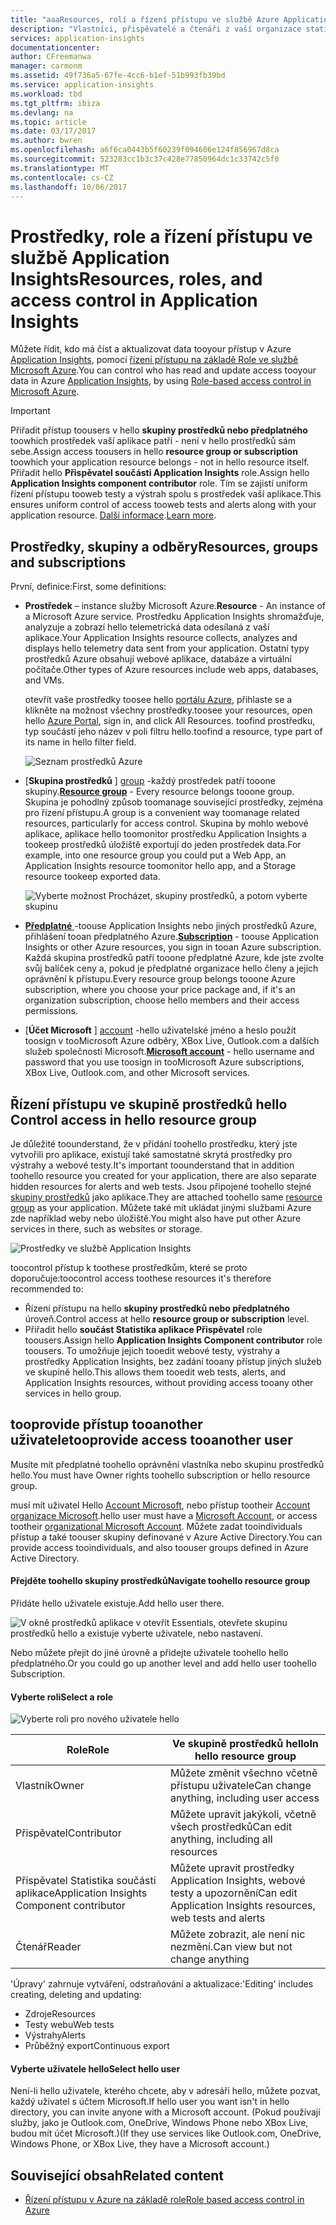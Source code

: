 ```yaml
---
title: "aaaResources, rolí a řízení přístupu ve službě Azure Application Insights | Microsoft Docs"
description: "Vlastníci, přispěvatelé a čtenáři z vaší organizace statistiky."
services: application-insights
documentationcenter: 
author: CFreemanwa
manager: carmonm
ms.assetid: 49f736a5-67fe-4cc6-b1ef-51b993fb39bd
ms.service: application-insights
ms.workload: tbd
ms.tgt_pltfrm: ibiza
ms.devlang: na
ms.topic: article
ms.date: 03/17/2017
ms.author: bwren
ms.openlocfilehash: a6f6ca0443b5f60239f094606e124f856967d8ca
ms.sourcegitcommit: 523283cc1b3c37c428e77850964dc1c33742c5f0
ms.translationtype: MT
ms.contentlocale: cs-CZ
ms.lasthandoff: 10/06/2017
---
```

# <a name="resources-roles-and-access-control-in-application-insights"></a><span data-ttu-id="06fad-103">Prostředky, role a řízení přístupu ve službě Application Insights</span><span class="sxs-lookup"><span data-stu-id="06fad-103">Resources, roles, and access control in Application Insights</span></span>
<span data-ttu-id="06fad-104">Můžete řídit, kdo má číst a aktualizovat data tooyour přístup v Azure [Application Insights][start], pomocí [řízení přístupu na základě Role ve službě Microsoft Azure](../active-directory/role-based-access-control-configure.md).</span><span class="sxs-lookup"><span data-stu-id="06fad-104">You can control who has read and update access tooyour data in Azure [Application Insights][start], by using [Role-based access control in Microsoft Azure](../active-directory/role-based-access-control-configure.md).</span></span>

> [!IMPORTANT]
> <span data-ttu-id="06fad-105">Přiřadit přístup toousers v hello **skupiny prostředků nebo předplatného** toowhich prostředek vaší aplikace patří - není v hello prostředků sám sebe.</span><span class="sxs-lookup"><span data-stu-id="06fad-105">Assign access toousers in hello **resource group or subscription** toowhich your application resource belongs - not in hello resource itself.</span></span> <span data-ttu-id="06fad-106">Přiřadit hello **Přispěvatel součásti Application Insights** role.</span><span class="sxs-lookup"><span data-stu-id="06fad-106">Assign hello **Application Insights component contributor** role.</span></span> <span data-ttu-id="06fad-107">Tím se zajistí uniform řízení přístupu tooweb testy a výstrah spolu s prostředek vaší aplikace.</span><span class="sxs-lookup"><span data-stu-id="06fad-107">This ensures uniform control of access tooweb tests and alerts along with your application resource.</span></span> <span data-ttu-id="06fad-108">[Další informace](#access).</span><span class="sxs-lookup"><span data-stu-id="06fad-108">[Learn more](#access).</span></span>
> 
> 

## <a name="resources-groups-and-subscriptions"></a><span data-ttu-id="06fad-109">Prostředky, skupiny a odběry</span><span class="sxs-lookup"><span data-stu-id="06fad-109">Resources, groups and subscriptions</span></span>
<span data-ttu-id="06fad-110">První, definice:</span><span class="sxs-lookup"><span data-stu-id="06fad-110">First, some definitions:</span></span>

* <span data-ttu-id="06fad-111">**Prostředek** – instance služby Microsoft Azure.</span><span class="sxs-lookup"><span data-stu-id="06fad-111">**Resource** - An instance of a Microsoft Azure service.</span></span> <span data-ttu-id="06fad-112">Prostředku Application Insights shromažďuje, analyzuje a zobrazí hello telemetrická data odesílaná z vaší aplikace.</span><span class="sxs-lookup"><span data-stu-id="06fad-112">Your Application Insights resource collects, analyzes and displays hello telemetry data sent from your application.</span></span>  <span data-ttu-id="06fad-113">Ostatní typy prostředků Azure obsahují webové aplikace, databáze a virtuální počítače.</span><span class="sxs-lookup"><span data-stu-id="06fad-113">Other types of Azure resources include web apps, databases, and VMs.</span></span>
  
    <span data-ttu-id="06fad-114">otevřít vaše prostředky toosee hello [portálu Azure][portal], přihlaste se a klikněte na možnost všechny prostředky.</span><span class="sxs-lookup"><span data-stu-id="06fad-114">toosee your resources, open hello [Azure Portal][portal], sign in, and click All Resources.</span></span> <span data-ttu-id="06fad-115">toofind prostředku, typ součástí jeho název v poli filtru hello.</span><span class="sxs-lookup"><span data-stu-id="06fad-115">toofind a resource, type part of its name in hello filter field.</span></span>
  
    ![Seznam prostředků Azure](./media/app-insights-resources-roles-access-control/10-browse.png)

<a name="resource-group"></a>

* <span data-ttu-id="06fad-117">[**Skupina prostředků** ] [ group] -každý prostředek patří tooone skupiny.</span><span class="sxs-lookup"><span data-stu-id="06fad-117">[**Resource group**][group] - Every resource belongs tooone group.</span></span> <span data-ttu-id="06fad-118">Skupina je pohodlný způsob toomanage související prostředky, zejména pro řízení přístupu.</span><span class="sxs-lookup"><span data-stu-id="06fad-118">A group is a convenient way toomanage related resources, particularly for access control.</span></span> <span data-ttu-id="06fad-119">Skupina by mohlo webové aplikace, aplikace hello toomonitor prostředku Application Insights a tookeep prostředků úložiště exportují do jeden prostředek data.</span><span class="sxs-lookup"><span data-stu-id="06fad-119">For example, into one resource group you could put a Web App, an Application Insights resource toomonitor hello app, and a Storage resource tookeep exported data.</span></span>

    ![Vyberte možnost Procházet, skupiny prostředků, a potom vyberte skupinu](./media/app-insights-resources-roles-access-control/11-group.png)

* <span data-ttu-id="06fad-121">[**Předplatné** ](https://manage.windowsazure.com) -toouse Application Insights nebo jiných prostředků Azure, přihlášení tooan předplatného Azure.</span><span class="sxs-lookup"><span data-stu-id="06fad-121">[**Subscription**](https://manage.windowsazure.com) - toouse Application Insights or other Azure resources, you sign in tooan Azure subscription.</span></span> <span data-ttu-id="06fad-122">Každá skupina prostředků patří tooone předplatné Azure, kde jste zvolte svůj balíček ceny a, pokud je předplatné organizace hello členy a jejich oprávnění k přístupu.</span><span class="sxs-lookup"><span data-stu-id="06fad-122">Every resource group belongs tooone Azure subscription, where you choose your price package and, if it's an organization subscription, choose hello members and their access permissions.</span></span>
* <span data-ttu-id="06fad-123">[**Účet Microsoft** ] [ account] -hello uživatelské jméno a heslo použít toosign v tooMicrosoft Azure odběry, XBox Live, Outlook.com a dalších služeb společnosti Microsoft.</span><span class="sxs-lookup"><span data-stu-id="06fad-123">[**Microsoft account**][account] - hello username and password that you use toosign in tooMicrosoft Azure subscriptions, XBox Live, Outlook.com, and other Microsoft services.</span></span>

## <span data-ttu-id="06fad-124"><a name="access"></a>Řízení přístupu ve skupině prostředků hello</span><span class="sxs-lookup"><span data-stu-id="06fad-124"><a name="access"></a> Control access in hello resource group</span></span>
<span data-ttu-id="06fad-125">Je důležité toounderstand, že v přidání toohello prostředku, který jste vytvořili pro aplikace, existují také samostatné skrytá prostředky pro výstrahy a webové testy.</span><span class="sxs-lookup"><span data-stu-id="06fad-125">It's important toounderstand that in addition toohello resource you created for your application, there are also separate hidden resources for alerts and web tests.</span></span> <span data-ttu-id="06fad-126">Jsou připojené toohello stejné [skupiny prostředků](#resource-group) jako aplikace.</span><span class="sxs-lookup"><span data-stu-id="06fad-126">They are attached toohello same [resource group](#resource-group) as your application.</span></span> <span data-ttu-id="06fad-127">Můžete také mít ukládat jinými službami Azure zde například weby nebo úložiště.</span><span class="sxs-lookup"><span data-stu-id="06fad-127">You might also have put other Azure services in there, such as websites or storage.</span></span>

![Prostředky ve službě Application Insights](./media/app-insights-resources-roles-access-control/00-resources.png)

<span data-ttu-id="06fad-129">toocontrol přístup k toothese prostředkům, které se proto doporučuje:</span><span class="sxs-lookup"><span data-stu-id="06fad-129">toocontrol access toothese resources it's therefore recommended to:</span></span>

* <span data-ttu-id="06fad-130">Řízení přístupu na hello **skupiny prostředků nebo předplatného** úroveň.</span><span class="sxs-lookup"><span data-stu-id="06fad-130">Control access at hello **resource group or subscription** level.</span></span>
* <span data-ttu-id="06fad-131">Přiřadit hello **součást Statistika aplikace Přispěvatel** role toousers.</span><span class="sxs-lookup"><span data-stu-id="06fad-131">Assign hello **Application Insights Component contributor** role toousers.</span></span> <span data-ttu-id="06fad-132">To umožňuje jejich tooedit webové testy, výstrahy a prostředky Application Insights, bez zadání tooany přístup jiných služeb ve skupině hello.</span><span class="sxs-lookup"><span data-stu-id="06fad-132">This allows them tooedit web tests, alerts, and Application Insights resources, without providing access tooany other services in hello group.</span></span>

## <a name="tooprovide-access-tooanother-user"></a><span data-ttu-id="06fad-133">tooprovide přístup tooanother uživatele</span><span class="sxs-lookup"><span data-stu-id="06fad-133">tooprovide access tooanother user</span></span>
<span data-ttu-id="06fad-134">Musíte mít předplatné toohello oprávnění vlastníka nebo skupinu prostředků hello.</span><span class="sxs-lookup"><span data-stu-id="06fad-134">You must have Owner rights toohello subscription or hello resource group.</span></span>

<span data-ttu-id="06fad-135">musí mít uživatel Hello [Account Microsoft][account], nebo přístup tootheir [Account organizace Microsoft](../active-directory/sign-up-organization.md).</span><span class="sxs-lookup"><span data-stu-id="06fad-135">hello user must have a [Microsoft Account][account], or access tootheir [organizational Microsoft Account](../active-directory/sign-up-organization.md).</span></span> <span data-ttu-id="06fad-136">Můžete zadat tooindividuals přístup a také toouser skupiny definované v Azure Active Directory.</span><span class="sxs-lookup"><span data-stu-id="06fad-136">You can provide access tooindividuals, and also toouser groups defined in Azure Active Directory.</span></span>

#### <a name="navigate-toohello-resource-group"></a><span data-ttu-id="06fad-137">Přejděte toohello skupiny prostředků</span><span class="sxs-lookup"><span data-stu-id="06fad-137">Navigate toohello resource group</span></span>
<span data-ttu-id="06fad-138">Přidáte hello uživatele existuje.</span><span class="sxs-lookup"><span data-stu-id="06fad-138">Add hello user there.</span></span>

![V okně prostředků aplikace v otevřít Essentials, otevřete skupinu prostředků hello a existuje vyberte uživatele, nebo nastavení.](./media/app-insights-resources-roles-access-control/01-add-user.png)

<span data-ttu-id="06fad-141">Nebo můžete přejít do jiné úrovně a přidejte uživatele toohello hello předplatného.</span><span class="sxs-lookup"><span data-stu-id="06fad-141">Or you could go up another level and add hello user toohello Subscription.</span></span>

#### <a name="select-a-role"></a><span data-ttu-id="06fad-142">Vyberte roli</span><span class="sxs-lookup"><span data-stu-id="06fad-142">Select a role</span></span>
![Vyberte roli pro nového uživatele hello](./media/app-insights-resources-roles-access-control/03-role.png)

| <span data-ttu-id="06fad-144">Role</span><span class="sxs-lookup"><span data-stu-id="06fad-144">Role</span></span> | <span data-ttu-id="06fad-145">Ve skupině prostředků hello</span><span class="sxs-lookup"><span data-stu-id="06fad-145">In hello resource group</span></span> |
| --- | --- |
| <span data-ttu-id="06fad-146">Vlastník</span><span class="sxs-lookup"><span data-stu-id="06fad-146">Owner</span></span> |<span data-ttu-id="06fad-147">Můžete změnit všechno včetně přístupu uživatele</span><span class="sxs-lookup"><span data-stu-id="06fad-147">Can change anything, including user access</span></span> |
| <span data-ttu-id="06fad-148">Přispěvatel</span><span class="sxs-lookup"><span data-stu-id="06fad-148">Contributor</span></span> |<span data-ttu-id="06fad-149">Můžete upravit jakýkoli, včetně všech prostředků</span><span class="sxs-lookup"><span data-stu-id="06fad-149">Can edit anything, including all resources</span></span> |
| <span data-ttu-id="06fad-150">Přispěvatel Statistika součásti aplikace</span><span class="sxs-lookup"><span data-stu-id="06fad-150">Application Insights Component contributor</span></span> |<span data-ttu-id="06fad-151">Můžete upravit prostředky Application Insights, webové testy a upozornění</span><span class="sxs-lookup"><span data-stu-id="06fad-151">Can edit Application Insights resources, web tests and alerts</span></span> |
| <span data-ttu-id="06fad-152">Čtenář</span><span class="sxs-lookup"><span data-stu-id="06fad-152">Reader</span></span> |<span data-ttu-id="06fad-153">Můžete zobrazit, ale není nic nezmění.</span><span class="sxs-lookup"><span data-stu-id="06fad-153">Can view but not change anything</span></span> |

<span data-ttu-id="06fad-154">'Úpravy' zahrnuje vytváření, odstraňování a aktualizace:</span><span class="sxs-lookup"><span data-stu-id="06fad-154">'Editing' includes creating, deleting and updating:</span></span>

* <span data-ttu-id="06fad-155">Zdroje</span><span class="sxs-lookup"><span data-stu-id="06fad-155">Resources</span></span>
* <span data-ttu-id="06fad-156">Testy webu</span><span class="sxs-lookup"><span data-stu-id="06fad-156">Web tests</span></span>
* <span data-ttu-id="06fad-157">Výstrahy</span><span class="sxs-lookup"><span data-stu-id="06fad-157">Alerts</span></span>
* <span data-ttu-id="06fad-158">Průběžný export</span><span class="sxs-lookup"><span data-stu-id="06fad-158">Continuous export</span></span>

#### <a name="select-hello-user"></a><span data-ttu-id="06fad-159">Vyberte uživatele hello</span><span class="sxs-lookup"><span data-stu-id="06fad-159">Select hello user</span></span>

<span data-ttu-id="06fad-160">Není-li hello uživatele, kterého chcete, aby v adresáři hello, můžete pozvat, každý uživatel s účtem Microsoft.</span><span class="sxs-lookup"><span data-stu-id="06fad-160">If hello user you want isn't in hello directory, you can invite anyone with a Microsoft account.</span></span>
<span data-ttu-id="06fad-161">(Pokud používají služby, jako je Outlook.com, OneDrive, Windows Phone nebo XBox Live, budou mít účet Microsoft.)</span><span class="sxs-lookup"><span data-stu-id="06fad-161">(If they use services like Outlook.com, OneDrive, Windows Phone, or XBox Live, they have a Microsoft account.)</span></span>

## <a name="related-content"></a><span data-ttu-id="06fad-162">Související obsah</span><span class="sxs-lookup"><span data-stu-id="06fad-162">Related content</span></span>

* [<span data-ttu-id="06fad-163">Řízení přístupu v Azure na základě role</span><span class="sxs-lookup"><span data-stu-id="06fad-163">Role based access control in Azure</span></span>](../active-directory/role-based-access-control-configure.md)

<!--Link references-->

[account]: https://account.microsoft.com
[group]: ../azure-resource-manager/resource-group-overview.md
[portal]: https://portal.azure.com/
[start]: app-insights-overview.md
